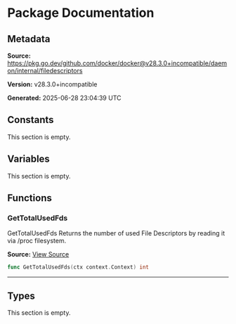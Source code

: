 # Package Documentation

## Metadata

**Source:** https://pkg.go.dev/github.com/docker/docker@v28.3.0+incompatible/daemon/internal/filedescriptors

**Version:** v28.3.0+incompatible

**Generated:** 2025-06-28 23:04:39 UTC

## Constants

This section is empty.

## Variables

This section is empty.

## Functions

### GetTotalUsedFds

GetTotalUsedFds Returns the number of used File Descriptors by
reading it via /proc filesystem.

**Source:** [View Source](https://github.com/docker/docker/blob/v28.3.0/daemon/internal/filedescriptors/filiedescriptors_linux.go#L16)  

```go
func GetTotalUsedFds(ctx context.Context) int
```

---

## Types

This section is empty.

